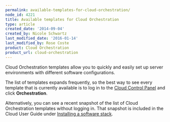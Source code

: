 ```yaml
---
permalink: available-templates-for-cloud-orchestration/
node_id: 4221
title: Available templates for Cloud Orchestration
type: article
created_date: '2014-09-04'
created_by: Nicole Schwartz
last_modified_date: '2016-01-14'
last_modified_by: Rose Coste
product: Cloud Orchestration
product_url: cloud-orchestration
---
```


Cloud Orchestration templates allow you to quickly and easily set up
server environments with different software configurations.

The list of templates expands frequently, so the best way to see every
template that is currently available is to log in to the [Cloud Control
Panel](https://mycloud.rackspace.com/) and click **Orchestration**.

Alternatively, you can see a recent snapshot of the list of Cloud
Orchestration templates without logging in. That snapshot is included in
the Cloud User Guide under [Installing a software
stack](https://developer.rackspace.com/docs/user-guides/infrastructure/cloud-preprod/stack/).

